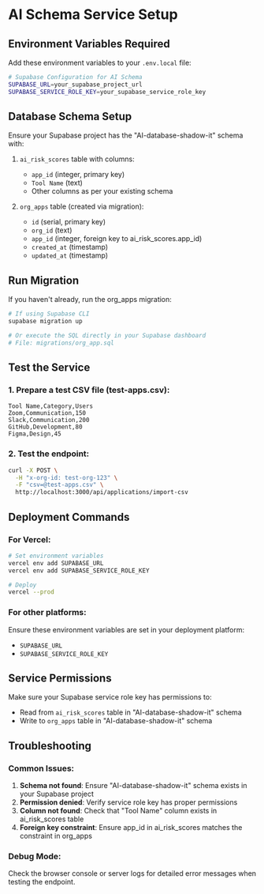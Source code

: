 # AI Schema Service Setup

## Environment Variables Required

Add these environment variables to your `.env.local` file:

```bash
# Supabase Configuration for AI Schema
SUPABASE_URL=your_supabase_project_url
SUPABASE_SERVICE_ROLE_KEY=your_supabase_service_role_key
```

## Database Schema Setup

Ensure your Supabase project has the "AI-database-shadow-it" schema with:

1. `ai_risk_scores` table with columns:
   - `app_id` (integer, primary key)
   - `Tool Name` (text)
   - Other columns as per your existing schema

2. `org_apps` table (created via migration):
   - `id` (serial, primary key)
   - `org_id` (text)
   - `app_id` (integer, foreign key to ai_risk_scores.app_id)
   - `created_at` (timestamp)
   - `updated_at` (timestamp)

## Run Migration

If you haven't already, run the org_apps migration:

```bash
# If using Supabase CLI
supabase migration up

# Or execute the SQL directly in your Supabase dashboard
# File: migrations/org_app.sql
```

## Test the Service

### 1. Prepare a test CSV file (test-apps.csv):
```csv
Tool Name,Category,Users
Zoom,Communication,150
Slack,Communication,200
GitHub,Development,80
Figma,Design,45
```

### 2. Test the endpoint:
```bash
curl -X POST \
  -H "x-org-id: test-org-123" \
  -F "csv=@test-apps.csv" \
  http://localhost:3000/api/applications/import-csv
```

## Deployment Commands

### For Vercel:
```bash
# Set environment variables
vercel env add SUPABASE_URL
vercel env add SUPABASE_SERVICE_ROLE_KEY

# Deploy
vercel --prod
```

### For other platforms:
Ensure these environment variables are set in your deployment platform:
- `SUPABASE_URL`
- `SUPABASE_SERVICE_ROLE_KEY`

## Service Permissions

Make sure your Supabase service role key has permissions to:
- Read from `ai_risk_scores` table in "AI-database-shadow-it" schema
- Write to `org_apps` table in "AI-database-shadow-it" schema

## Troubleshooting

### Common Issues:
1. **Schema not found**: Ensure "AI-database-shadow-it" schema exists in your Supabase project
2. **Permission denied**: Verify service role key has proper permissions
3. **Column not found**: Check that "Tool Name" column exists in ai_risk_scores table
4. **Foreign key constraint**: Ensure app_id in ai_risk_scores matches the constraint in org_apps

### Debug Mode:
Check the browser console or server logs for detailed error messages when testing the endpoint. 